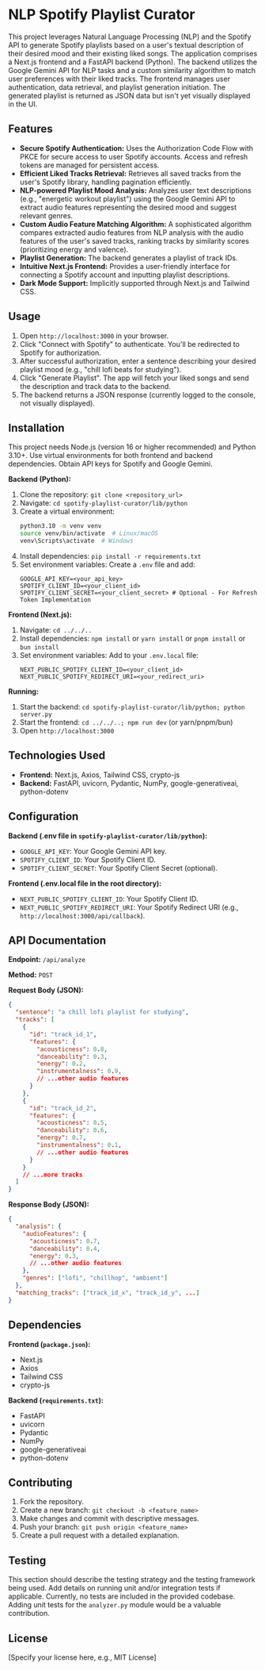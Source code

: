 # NLP Spotify Playlist Curator

This project leverages Natural Language Processing (NLP) and the Spotify API to generate Spotify playlists based on a user's textual description of their desired mood and their existing liked songs. The application comprises a Next.js frontend and a FastAPI backend (Python). The backend utilizes the Google Gemini API for NLP tasks and a custom similarity algorithm to match user preferences with their liked tracks.  The frontend manages user authentication, data retrieval, and playlist generation initiation. The generated playlist is returned as JSON data but isn't yet visually displayed in the UI.


## Features

* **Secure Spotify Authentication:** Uses the Authorization Code Flow with PKCE for secure access to user Spotify accounts.  Access and refresh tokens are managed for persistent access.
* **Efficient Liked Tracks Retrieval:** Retrieves all saved tracks from the user's Spotify library, handling pagination efficiently.
* **NLP-powered Playlist Mood Analysis:** Analyzes user text descriptions (e.g., "energetic workout playlist") using the Google Gemini API to extract audio features representing the desired mood and suggest relevant genres.
* **Custom Audio Feature Matching Algorithm:** A sophisticated algorithm compares extracted audio features from NLP analysis with the audio features of the user's saved tracks, ranking tracks by similarity scores (prioritizing energy and valence).
* **Playlist Generation:** The backend generates a playlist of track IDs.
* **Intuitive Next.js Frontend:** Provides a user-friendly interface for connecting a Spotify account and inputting playlist descriptions.
* **Dark Mode Support:** Implicitly supported through Next.js and Tailwind CSS.



## Usage

1.  Open `http://localhost:3000` in your browser.
2.  Click "Connect with Spotify" to authenticate. You'll be redirected to Spotify for authorization.
3.  After successful authorization, enter a sentence describing your desired playlist mood (e.g., "chill lofi beats for studying").
4.  Click "Generate Playlist". The app will fetch your liked songs and send the description and track data to the backend.
5.  The backend returns a JSON response (currently logged to the console, not visually displayed).



## Installation

This project needs Node.js (version 16 or higher recommended) and Python 3.10+.  Use virtual environments for both frontend and backend dependencies.  Obtain API keys for Spotify and Google Gemini.

**Backend (Python):**

1.  Clone the repository: `git clone <repository_url>`
2.  Navigate: `cd spotify-playlist-curator/lib/python`
3.  Create a virtual environment:
    ```bash
    python3.10 -m venv venv
    source venv/bin/activate  # Linux/macOS
    venv\Scripts\activate  # Windows
    ```
4.  Install dependencies: `pip install -r requirements.txt`
5.  Set environment variables: Create a `.env` file and add:
    ```
    GOOGLE_API_KEY=<your_api_key>
    SPOTIFY_CLIENT_ID=<your_client_id>
    SPOTIFY_CLIENT_SECRET=<your_client_secret> # Optional - For Refresh Token Implementation
    ```

**Frontend (Next.js):**

1.  Navigate: `cd ../../..`
2.  Install dependencies:  `npm install` or `yarn install` or `pnpm install` or `bun install`
3.  Set environment variables: Add to your `.env.local` file:
    ```
    NEXT_PUBLIC_SPOTIFY_CLIENT_ID=<your_client_id>
    NEXT_PUBLIC_SPOTIFY_REDIRECT_URI=<your_redirect_uri>
    ```

**Running:**

1.  Start the backend: `cd spotify-playlist-curator/lib/python; python server.py`
2.  Start the frontend: `cd ../../..; npm run dev` (or yarn/pnpm/bun)
3. Open `http://localhost:3000`



## Technologies Used

* **Frontend:** Next.js, Axios, Tailwind CSS, crypto-js
* **Backend:** FastAPI, uvicorn, Pydantic, NumPy, google-generativeai, python-dotenv



## Configuration

**Backend (.env file in `spotify-playlist-curator/lib/python`):**

*   `GOOGLE_API_KEY`: Your Google Gemini API key.
*   `SPOTIFY_CLIENT_ID`: Your Spotify Client ID.
*   `SPOTIFY_CLIENT_SECRET`: Your Spotify Client Secret (optional).

**Frontend (.env.local file in the root directory):**

*   `NEXT_PUBLIC_SPOTIFY_CLIENT_ID`: Your Spotify Client ID.
*   `NEXT_PUBLIC_SPOTIFY_REDIRECT_URI`: Your Spotify Redirect URI (e.g., `http://localhost:3000/api/callback`).



## API Documentation

**Endpoint:** `/api/analyze`

**Method:** `POST`

**Request Body (JSON):**

```json
{
  "sentence": "a chill lofi playlist for studying",
  "tracks": [
    {
      "id": "track_id_1",
      "features": {
        "acousticness": 0.8,
        "danceability": 0.3,
        "energy": 0.2,
        "instrumentalness": 0.9,
        // ...other audio features
      }
    },
    {
      "id": "track_id_2",
      "features": {
        "acousticness": 0.5,
        "danceability": 0.6,
        "energy": 0.7,
        "instrumentalness": 0.1,
        // ...other audio features
      }
    }
    // ...more tracks
  ]
}
```

**Response Body (JSON):**

```json
{
  "analysis": {
    "audioFeatures": {
      "acousticness": 0.7,
      "danceability": 0.4,
      "energy": 0.3,
      // ...other audio features
    },
    "genres": ["lofi", "chillhop", "ambient"]
  },
  "matching_tracks": ["track_id_x", "track_id_y", ...]
}
```



## Dependencies

**Frontend (`package.json`):**

*   Next.js
*   Axios
*   Tailwind CSS
*   crypto-js

**Backend (`requirements.txt`):**

*   FastAPI
*   uvicorn
*   Pydantic
*   NumPy
*   google-generativeai
*   python-dotenv



## Contributing

1.  Fork the repository.
2.  Create a new branch: `git checkout -b <feature_name>`
3.  Make changes and commit with descriptive messages.
4.  Push your branch: `git push origin <feature_name>`
5.  Create a pull request with a detailed explanation.



## Testing

This section should describe the testing strategy and the testing framework being used. Add details on running unit and/or integration tests if applicable.  Currently, no tests are included in the provided codebase.  Adding unit tests for the `analyzer.py` module would be a valuable contribution.



## License

[Specify your license here, e.g., MIT License]
